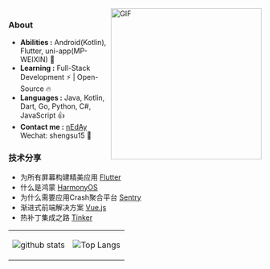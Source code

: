 <img align="right" alt="GIF" src="https://media.giphy.com/media/SWoSkN6DxTszqIKEqv/giphy.gif" height="300" />

### About

-  **Abilities :** Android(Kotlin), Flutter, uni-app(MP-WEIXIN) :muscle:
-  **Learning :** Full-Stack Development :zap: | Open-Source :fire:    
-  **Languages :** Java, Kotlin, Dart, Go, Python, C#, JavaScript :thumbsup:
-  **Contact me :** [nEdAy](mailto:shengsu15@gmail.com)  Wechat: shengsu15 :punch:


### 技术分享

- 为所有屏幕构建精美应用 [Flutter](https://file.neday.cn/Flutter.pdf)
- 什么是鸿蒙 [HarmonyOS](https://file.neday.cn/HarmonyOS.pdf)
- 为什么需要应用Crash聚合平台 [Sentry](https://file.neday.cn/Sentry.pdf)
- 渐进式前端解决方案 [Vue.js](https://file.neday.cn/Vue.pdf)
- 热补丁集成之路 [Tinker](https://file.neday.cn/Tinker.pdf)


<table cellspacing="0" cellpadding="0" style="border: none">
  <tr>
    <td>
      
![github stats](https://github-readme-stats.vercel.app/api?username=nEdAy&count_private=true&show_icons=true)
    </td>
    <td>
      
![Top Langs](https://github-readme-stats.vercel.app/api/top-langs/?username=nEdAy&layout=compact)
    </td>
  </tr> 
</table>
